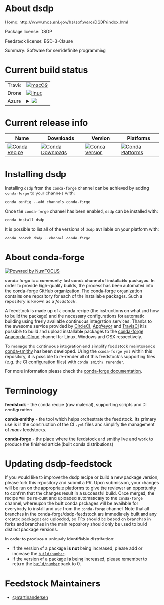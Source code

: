 About dsdp
==========

Home: http://www.mcs.anl.gov/hs/software/DSDP/index.html

Package license: DSDP

Feedstock license: [BSD-3-Clause](https://github.com/conda-forge/dsdp-feedstock/blob/master/LICENSE.txt)

Summary: Software for semidefinite programming

Current build status
====================


<table><tr>
    <td>Travis</td>
    <td>
      <a href="https://travis-ci.com/conda-forge/dsdp-feedstock">
        <img alt="macOS" src="https://img.shields.io/travis/com/conda-forge/dsdp-feedstock/master.svg?label=macOS">
      </a>
    </td>
  </tr><tr>
    <td>Drone</td>
    <td>
      <a href="https://cloud.drone.io/conda-forge/dsdp-feedstock">
        <img alt="linux" src="https://img.shields.io/drone/build/conda-forge/dsdp-feedstock/master.svg?label=Linux">
      </a>
    </td>
  </tr>
    
  <tr>
    <td>Azure</td>
    <td>
      <details>
        <summary>
          <a href="https://dev.azure.com/conda-forge/feedstock-builds/_build/latest?definitionId=249&branchName=master">
            <img src="https://dev.azure.com/conda-forge/feedstock-builds/_apis/build/status/dsdp-feedstock?branchName=master">
          </a>
        </summary>
        <table>
          <thead><tr><th>Variant</th><th>Status</th></tr></thead>
          <tbody><tr>
              <td>linux_64</td>
              <td>
                <a href="https://dev.azure.com/conda-forge/feedstock-builds/_build/latest?definitionId=249&branchName=master">
                  <img src="https://dev.azure.com/conda-forge/feedstock-builds/_apis/build/status/dsdp-feedstock?branchName=master&jobName=linux&configuration=linux_64_" alt="variant">
                </a>
              </td>
            </tr><tr>
              <td>linux_aarch64</td>
              <td>
                <a href="https://dev.azure.com/conda-forge/feedstock-builds/_build/latest?definitionId=249&branchName=master">
                  <img src="https://dev.azure.com/conda-forge/feedstock-builds/_apis/build/status/dsdp-feedstock?branchName=master&jobName=linux&configuration=linux_aarch64_" alt="variant">
                </a>
              </td>
            </tr><tr>
              <td>linux_ppc64le</td>
              <td>
                <a href="https://dev.azure.com/conda-forge/feedstock-builds/_build/latest?definitionId=249&branchName=master">
                  <img src="https://dev.azure.com/conda-forge/feedstock-builds/_apis/build/status/dsdp-feedstock?branchName=master&jobName=linux&configuration=linux_ppc64le_" alt="variant">
                </a>
              </td>
            </tr><tr>
              <td>osx_64</td>
              <td>
                <a href="https://dev.azure.com/conda-forge/feedstock-builds/_build/latest?definitionId=249&branchName=master">
                  <img src="https://dev.azure.com/conda-forge/feedstock-builds/_apis/build/status/dsdp-feedstock?branchName=master&jobName=osx&configuration=osx_64_" alt="variant">
                </a>
              </td>
            </tr><tr>
              <td>osx_arm64</td>
              <td>
                <a href="https://dev.azure.com/conda-forge/feedstock-builds/_build/latest?definitionId=249&branchName=master">
                  <img src="https://dev.azure.com/conda-forge/feedstock-builds/_apis/build/status/dsdp-feedstock?branchName=master&jobName=osx&configuration=osx_arm64_" alt="variant">
                </a>
              </td>
            </tr><tr>
              <td>win_64</td>
              <td>
                <a href="https://dev.azure.com/conda-forge/feedstock-builds/_build/latest?definitionId=249&branchName=master">
                  <img src="https://dev.azure.com/conda-forge/feedstock-builds/_apis/build/status/dsdp-feedstock?branchName=master&jobName=win&configuration=win_64_" alt="variant">
                </a>
              </td>
            </tr>
          </tbody>
        </table>
      </details>
    </td>
  </tr>
</table>

Current release info
====================

| Name | Downloads | Version | Platforms |
| --- | --- | --- | --- |
| [![Conda Recipe](https://img.shields.io/badge/recipe-dsdp-green.svg)](https://anaconda.org/conda-forge/dsdp) | [![Conda Downloads](https://img.shields.io/conda/dn/conda-forge/dsdp.svg)](https://anaconda.org/conda-forge/dsdp) | [![Conda Version](https://img.shields.io/conda/vn/conda-forge/dsdp.svg)](https://anaconda.org/conda-forge/dsdp) | [![Conda Platforms](https://img.shields.io/conda/pn/conda-forge/dsdp.svg)](https://anaconda.org/conda-forge/dsdp) |

Installing dsdp
===============

Installing `dsdp` from the `conda-forge` channel can be achieved by adding `conda-forge` to your channels with:

```
conda config --add channels conda-forge
```

Once the `conda-forge` channel has been enabled, `dsdp` can be installed with:

```
conda install dsdp
```

It is possible to list all of the versions of `dsdp` available on your platform with:

```
conda search dsdp --channel conda-forge
```


About conda-forge
=================

[![Powered by NumFOCUS](https://img.shields.io/badge/powered%20by-NumFOCUS-orange.svg?style=flat&colorA=E1523D&colorB=007D8A)](http://numfocus.org)

conda-forge is a community-led conda channel of installable packages.
In order to provide high-quality builds, the process has been automated into the
conda-forge GitHub organization. The conda-forge organization contains one repository
for each of the installable packages. Such a repository is known as a *feedstock*.

A feedstock is made up of a conda recipe (the instructions on what and how to build
the package) and the necessary configurations for automatic building using freely
available continuous integration services. Thanks to the awesome service provided by
[CircleCI](https://circleci.com/), [AppVeyor](https://www.appveyor.com/)
and [TravisCI](https://travis-ci.com/) it is possible to build and upload installable
packages to the [conda-forge](https://anaconda.org/conda-forge)
[Anaconda-Cloud](https://anaconda.org/) channel for Linux, Windows and OSX respectively.

To manage the continuous integration and simplify feedstock maintenance
[conda-smithy](https://github.com/conda-forge/conda-smithy) has been developed.
Using the ``conda-forge.yml`` within this repository, it is possible to re-render all of
this feedstock's supporting files (e.g. the CI configuration files) with ``conda smithy rerender``.

For more information please check the [conda-forge documentation](https://conda-forge.org/docs/).

Terminology
===========

**feedstock** - the conda recipe (raw material), supporting scripts and CI configuration.

**conda-smithy** - the tool which helps orchestrate the feedstock.
                   Its primary use is in the construction of the CI ``.yml`` files
                   and simplify the management of *many* feedstocks.

**conda-forge** - the place where the feedstock and smithy live and work to
                  produce the finished article (built conda distributions)


Updating dsdp-feedstock
=======================

If you would like to improve the dsdp recipe or build a new
package version, please fork this repository and submit a PR. Upon submission,
your changes will be run on the appropriate platforms to give the reviewer an
opportunity to confirm that the changes result in a successful build. Once
merged, the recipe will be re-built and uploaded automatically to the
`conda-forge` channel, whereupon the built conda packages will be available for
everybody to install and use from the `conda-forge` channel.
Note that all branches in the conda-forge/dsdp-feedstock are
immediately built and any created packages are uploaded, so PRs should be based
on branches in forks and branches in the main repository should only be used to
build distinct package versions.

In order to produce a uniquely identifiable distribution:
 * If the version of a package **is not** being increased, please add or increase
   the [``build/number``](https://conda.io/docs/user-guide/tasks/build-packages/define-metadata.html#build-number-and-string).
 * If the version of a package **is** being increased, please remember to return
   the [``build/number``](https://conda.io/docs/user-guide/tasks/build-packages/define-metadata.html#build-number-and-string)
   back to 0.

Feedstock Maintainers
=====================

* [@martinandersen](https://github.com/martinandersen/)

